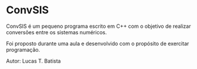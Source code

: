 # ConvSIS
ConvSIS é um pequeno programa escrito em C++ com o objetivo de realizar conversões entre os sistemas numéricos.

Foi proposto durante uma aula e desenvolvido com o propósito de exercitar programação.

Autor: Lucas T. Batista


